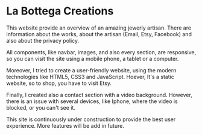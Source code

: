 # La Bottega Creations

This website provide an overview of an amazing jewerly artisan. There are information about the works, about the artisan (Email, Etsy, Facebook) and also about the privacy policy.

All components, like navbar, images, and also every section, are responsive, so you can visit the site using a mobile phone, a tablet or a computer.

Moreover, I tried to create a user-friendly website, using the modern technologies like HTML5, CSS3 and JavaScript. Hoever, It's a static website, so to shop, you have to visit Etsy.

Finally, I created also a contact section with a video background. However, there is an issue with several devices, like Iphone, where the video is blocked, or you can't see it.

This site is continuously under construction to provide the best user experience. More features will be add in future.
